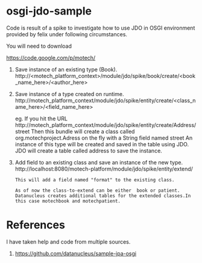 osgi-jdo-sample
===============

Code is result of a spike to investigate how to use JDO in OSGI environment provided by felix under following
circumstances.

You will need to download

https://code.google.com/p/motech/

1. Save instance of an existing type (Book).
   http://<motech_platform_context>/module/jdo/spike/book/create/<book_name_here>/<author_here>

2. Save instance of a type created on runtime.
   http://motech_platform_context/module/jdo/spike/entity/create/<class_name_here>/<field_name_here>

   eg. If you hit the URL http://motech_platform_context/module/jdo/spike/entity/create/Address/street
       Then this bundle will create a class called org.motechproject.Adress on the fly with a String field named street
       An instance of this type will be created and saved in the table using JDO.
       JDO will create a table called address to save the instance.
3. Add field to an existing class and save an instance of the new type.
       http://localhost:8080/motech-platform/module/jdo/spike/entity/extend/<class-to-extend>

       This will add a field named "format" to the existing class.

       As of now the class-to-extend can be either  book or patient.
       Datanucleus creates additional tables for the extended classes.In this case motechbook and motechpatient.


References
=================

I have taken help and code from multiple sources.

1. https://github.com/datanucleus/sample-jpa-osgi
